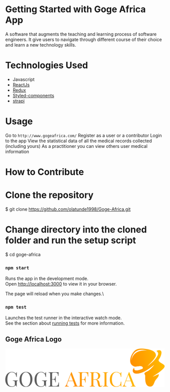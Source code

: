 # Getting Started with Goge Africa App

 A software that augments the teaching and learning process of software engineers. It give users to navigate through different course of their choice and learn a new technology skills. 


# Technologies Used
 + Javascript
 + [ReactJs](https://reactjs.org/.com)
 + [Redux](https://reduxjs.org/) 
 + [Styled-components](https://styled-components.com/)
 + [strapi](https://strapi.io/)


 # Usage

Go to `http://www.gogeafrica.com/` 
Register as a user or a contributor
Login to the app
View the statistical data of all the medical records collected \(including yours\)
As a practitioner you can view others user medical information

#  How to Contribute

# Clone the repository
$ git clone https://github.com/olatunde1998/Goge-Africa.git

# Change directory into the cloned folder and run the setup script
$ cd goge-africa 

 ### `npm start`

Runs the app in the development mode.\
Open [http://localhost:3000](http://localhost:3000) to view it in your browser.

The page will reload when you make changes.\

### `npm test`

Launches the test runner in the interactive watch mode.\
See the section about [running tests](https://facebook.github.io/create-react-app/docs/running-tests) for more information.


## Goge Africa Logo

![Minion](/public/assets/img/Logo.png)






